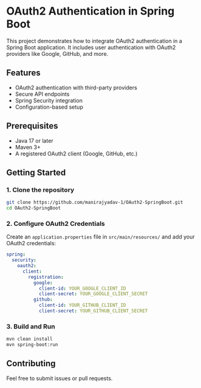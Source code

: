 # OAuth2 Authentication in Spring Boot

This project demonstrates how to integrate OAuth2 authentication in a Spring Boot application. It includes user authentication with OAuth2 providers like Google, GitHub, and more.

## Features
- OAuth2 authentication with third-party providers
- Secure API endpoints
- Spring Security integration
- Configuration-based setup

## Prerequisites
- Java 17 or later
- Maven 3+
- A registered OAuth2 client (Google, GitHub, etc.)

## Getting Started

### 1. Clone the repository
```sh
git clone https://github.com/manirajyadav-1/OAuth2-SpringBoot.git
cd OAuth2-SpringBoot
```

### 2. Configure OAuth2 Credentials
Create an `application.properties` file in `src/main/resources/` and add your OAuth2 credentials:
```yaml
spring:
  security:
    oauth2:
      client:
        registration:
          google:
            client-id: YOUR_GOOGLE_CLIENT_ID
            client-secret: YOUR_GOOGLE_CLIENT_SECRET
          github:
            client-id: YOUR_GITHUB_CLIENT_ID
            client-secret: YOUR_GITHUB_CLIENT_SECRET
```

### 3. Build and Run
```sh
mvn clean install
mvn spring-boot:run
```


## Contributing
Feel free to submit issues or pull requests.


